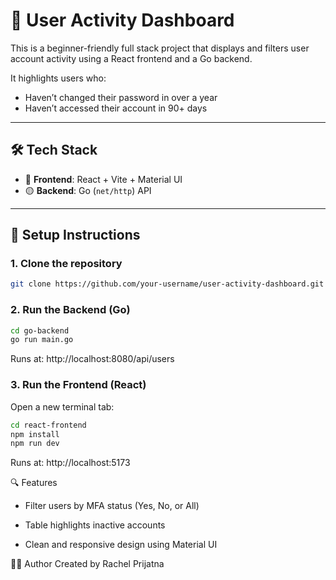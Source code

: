 # 🧾 User Activity Dashboard

This is a beginner-friendly full stack project that displays and filters user account activity using a React frontend and a Go backend.

It highlights users who:
- Haven’t changed their password in over a year
- Haven’t accessed their account in 90+ days

---

## 🛠 Tech Stack

- 🔵 **Frontend**: React + Vite + Material UI  
- 🟡 **Backend**: Go (`net/http`) API

---

## 🚀 Setup Instructions

### 1. Clone the repository

```bash
git clone https://github.com/your-username/user-activity-dashboard.git 
``` 

### 2. Run the Backend (Go)
```bash
cd go-backend
go run main.go
```
Runs at: http://localhost:8080/api/users

### 3. Run the Frontend (React)
Open a new terminal tab:
```bash
cd react-frontend
npm install
npm run dev
```
Runs at: http://localhost:5173

🔍 Features

- Filter users by MFA status (Yes, No, or All)

- Table highlights inactive accounts

- Clean and responsive design using Material UI

🧑‍💻 Author
Created by Rachel Prijatna
